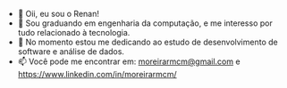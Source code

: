 - 👋 Oii, eu sou o Renan!
- 👀 Sou graduando em engenharia da computação, e me interesso por tudo relacionado à tecnologia.
- 🌱 No momento estou me dedicando ao estudo de desenvolvimento de software e análise de dados.
- 📫 Você pode me encontrar em: moreirarmcm@gmail.com e https://www.linkedin.com/in/moreirarmcm/
